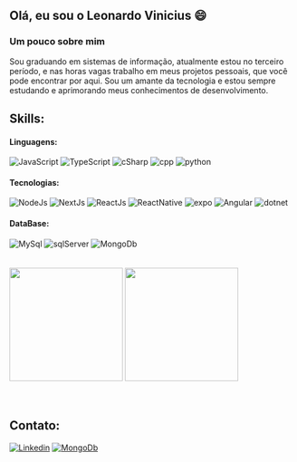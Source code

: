 ## Olá, eu sou o Leonardo Vinicius 😄

### Um pouco sobre mim
Sou graduando em sistemas de informação, atualmente estou no terceiro período, e nas horas vagas trabalho em meus projetos pessoais, que você pode encontrar por aqui.
Sou um amante da tecnologia e estou sempre estudando e aprimorando meus conhecimentos de desenvolvimento.

## Skills:

#### Linguagens: 
<div>
  <img alt="JavaScript" src="https://img.shields.io/badge/JavaScript-F7DF1E?style=for-the-badge&logo=javascript&logoColor=black"/>
  <img alt="TypeScript" src="https://img.shields.io/badge/TypeScript-007ACC?style=for-the-badge&logo=typescript&logoColor=white"/>
  <img alt="cSharp" src="https://img.shields.io/badge/c%23-%23239120.svg?style=for-the-badge&logo=csharp&logoColor=white"/>
  <img alt="cpp" src="https://img.shields.io/badge/c++-%2300599C.svg?style=for-the-badge&logo=c%2B%2B&logoColor=white"/>
  <img alt="python" src="https://img.shields.io/badge/python-3670A0?style=for-the-badge&logo=python&logoColor=ffffff"/>
</div>

#### Tecnologias:
<div>
  <img alt="NodeJs" src="https://img.shields.io/badge/Node.js-43853D?style=for-the-badge&logo=node.js&logoColor=white"/>
  <img alt="NextJs" src="https://img.shields.io/badge/Next-black?style=for-the-badge&logo=next.js&logoColor=white"/>
  <img alt="ReactJs" src="https://img.shields.io/badge/React-20232A?style=for-the-badge&logo=react&logoColor=61DAFB"/>
  <img alt="ReactNative" src="https://img.shields.io/badge/React_Native-20232A?style=for-the-badge&logo=react&logoColor=61DAFB"/>
  <img alt="expo" src="https://img.shields.io/badge/expo-1C1E24?style=for-the-badge&logo=expo&logoColor=#D04A37"/>
  <img alt="Angular" src="https://img.shields.io/badge/angular-%23DD0031.svg?style=for-the-badge&logo=angular&logoColor=white"/>
  <img alt="dotnet" src="https://img.shields.io/badge/.NET-5C2D91?style=for-the-badge&logo=.net&logoColor=white"/>
</div>

#### DataBase:
<div>
  <img alt="MySql" src="https://img.shields.io/badge/MySQL-00000F?style=for-the-badge&logo=mysql&logoColor=white"/>
  <img alt="sqlServer" src="https://img.shields.io/badge/Microsoft%20SQL%20Server-CC2927?style=for-the-badge&logo=microsoft%20sql%20server&logoColor=white"/>
  <img alt="MongoDb" src="https://img.shields.io/badge/MongoDB-%234ea94b.svg?style=for-the-badge&logo=mongodb&logoColor=white"/>
</div>

<br/>
<br/>

<div>
  <img height="200em" src="https://github-readme-stats.vercel.app/api/top-langs/?username=Leonardo3737&theme=blue-green"/>
  <img height="200em" src="https://github-readme-stats.vercel.app/api?username=Leonardo3737&theme=blue-green"/>
</div>

<br/>
<br/>

## Contato:
<div>
  <a href="https://www.linkedin.com/in/leonardo-vinicius-silva-batista-7b3758262/"><img alt="Linkedin" src="https://img.shields.io/badge/LinkedIn-0077B5?style=for-the-badge&logo=linkedin&logoColor=white"/></a>
  <a href="mailto:leovinicius3737@gmail.com"><img alt="MongoDb" src="https://img.shields.io/badge/Gmail-D14836?style=for-the-badge&logo=gmail&logoColor=white"/></a>
</div>


